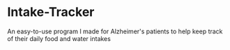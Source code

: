 # Intake-Tracker

An easy-to-use program I made for Alzheimer's patients to help keep track of their daily food and water intakes  
